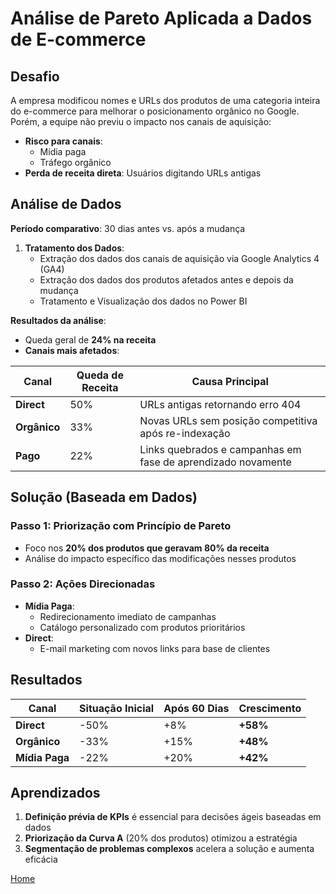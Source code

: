 # Análise de Pareto Aplicada a Dados de E-commerce

## Desafio
A empresa modificou nomes e URLs dos produtos de uma categoria inteira do e-commerce para melhorar o posicionamento orgânico no Google. Porém, a equipe não previu o impacto nos canais de aquisição:

- **Risco para canais**:  
  - Mídia paga  
  - Tráfego orgânico  
- **Perda de receita direta**: Usuários digitando URLs antigas  

## Análise de Dados
**Período comparativo**: 30 dias antes vs. após a mudança  

1. **Tratamento dos Dados**:  
   - Extração dos dados dos canais de aquisição via Google Analytics 4 (GA4)
   - Extração dos dados dos produtos afetados antes e depois da mudança
   - Tratamento e Visualização dos dados no Power BI  

**Resultados da análise**:  
- Queda geral de **24% na receita**  
- **Canais mais afetados**:  

| Canal       | Queda de Receita | Causa Principal                                                                 |
|-------------|------------------|---------------------------------------------------------------------------------|
| **Direct**  | 50%              | URLs antigas retornando erro 404                                                |
| **Orgânico**| 33%              | Novas URLs sem posição competitiva após re-indexação                            |
| **Pago**    | 22%              | Links quebrados e campanhas em fase de aprendizado novamente                    |

## Solução (Baseada em Dados)  

### Passo 1: Priorização com Princípio de Pareto  
- Foco nos **20% dos produtos que geravam 80% da receita**  
- Análise do impacto específico das modificações nesses produtos  

### Passo 2: Ações Direcionadas  
- **Mídia Paga**:  
  - Redirecionamento imediato de campanhas  
  - Catálogo personalizado com produtos prioritários  
- **Direct**:  
  - E-mail marketing com novos links para base de clientes  

## Resultados

| Canal         | Situação Inicial | Após 60 Dias | Crescimento |
|---------------|------------------|--------------|-------------|
| **Direct**    | -50%             | +8%          | **+58%**    |
| **Orgânico**  | -33%             | +15%         | **+48%**    |
| **Mídia Paga**| -22%             | +20%         | **+42%**    |

## Aprendizados  
1. **Definição prévia de KPIs** é essencial para decisões ágeis baseadas em dados  
2. **Priorização da Curva A** (20% dos produtos) otimizou a estratégia  
3. **Segmentação de problemas complexos** acelera a solução e aumenta eficácia  


[Home](./)

